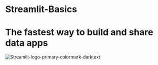 # Streamlit-Basics

# The fastest way to build and share data apps

![Streamlit-logo-primary-colormark-darktext](https://user-images.githubusercontent.com/100701309/190949448-dcad4017-9028-4e0c-9a3f-a388905076f8.png)
